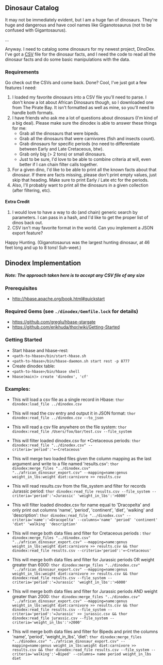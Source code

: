 ## Dinosaur Catalog

It may not be immediately evident, but I am a huge fan of dinosaurs. They're huge and dangerous and have cool names like Giganotosaurus (not to be confused with Gigantosaurus).

...

Anyway. I need to catalog some dinosaurs for my newest project, DinoDex. I've got a [CSV](http://ruby-doc.org/stdlib-1.9.3/libdoc/csv/rdoc/CSV.html) file for the dinosaur facts, and I need the code to read all the dinosaur facts and do some basic manipulations with the data.

### Requirements

Go check out the CSVs and come back. Done? Cool, I've just got a few features I need:

1. I loaded my favorite dinosaurs into a CSV file you'll need to parse. I don't know a lot about African Dinosaurs though, so I downloaded one from The Pirate Bay. It isn't formatted as well as mine, so you'll need to handle both formats.
2. I have friends who ask me a lot of questions about dinosaurs (I'm kind of a big deal). Please make sure the dinodex is able to answer these things for me:
    * Grab all the dinosaurs that were bipeds.
    * Grab all the dinosaurs that were carnivores (fish and insects count).
    * Grab dinosaurs for specific periods (no need to differentiate between Early and Late Cretaceous, btw).
    * Grab only big (> 2 tons) or small dinosaurs.
    * Just to be sure, I'd love to be able to combine criteria at will, even better if I can chain filter calls together.
3. For a given dino, I'd like to be able to print all the known facts about that dinosaur. If there are facts missing, please don't print empty values, just skip that heading. Make sure to print Early / Late etc for the periods.
4. Also, I'll probably want to print all the dinosaurs in a given collection (after filtering, etc).

#### Extra Credit

1. I would love to have a way to do (and chain) generic search by parameters. I can pass in a hash, and I'd like to get the proper list of dinos back out.
2. CSV isn't may favorite format in the world. Can you implement a JSON export feature?

Happy Hunting. (Giganotosaurus was the largest hunting dinosaur, at 46 feet long and up to 8 tons! Suh-weet.)

## Dinodex Implementation ##

##### _Note: The approach taken here is to accept any CSV file of any size_ #####

### Prerequisites ###
- <http://hbase.apache.org/book.html#quickstart>

### Required Gems (see `./dinodex/Gemfile.lock` for details) ###
- <https://github.com/greglu/hbase-stargate>
- <https://github.com/erikhuda/thor/wiki/Getting-Started>

### Getting Started ###
- Start hbase and hbase-rest:
 - `<path-to-hbase>/bin/start-hbase.sh`
 - `<path-to-hbase>/bin/hbase-daemon.sh start rest -p 8777`
- Create dinodex table:
 - `<path-to-hbase>/bin/hbase shell`
 - `hbase(main)> create 'dinodex', 'cf'`

### Examples: ###
- This will load a csv file as a single record in Hbase:
`thor dinodex:load_file ../dinodex.csv`

- This will read the csv entry and output it in JSON format:
`thor dinodex:read_file ../dinodex.csv --to_json`

- This will read a csv file anywhere on the file system:
`thor dinodex:read_file /Users/foo/bar/test.csv --file_system`

- This will filter loaded dinodex.csv for *Cretaceous periods:
`thor dinodex:read_file "../dinodex.csv" --criteria='period':'=~Cretaceous'`

- This will merge two loaded files given the column mapping as the last argument and write to a file named 'results.csv':
`thor dinodex:merge_files "../dinodex.csv" "../african_dinosaur_export.csv" --mapping=name:genus weight_in_lbs:weight diet:carnivore >> results.csv`

- This will read results.csv from the file_system and filter for records Jurassic period:
`thor dinodex:read_file results.csv --file_system --criteria='period':'=Jurassic' 'weight_in_lbs':'>6000'`

- This will filter loaded dinodex.csv for name equal to 'Dracopelta' and only print out columns 'name', 'period', 'continent', 'diet', 'walking' and 'description':
`thor dinodex:read_file "../dinodex.csv" --criteria='name':'=Dracopelta' --columns='name' 'period' 'continent' 'diet' 'walking' 'description'`

- This will merge both data files and filter for Cretaceous periods :
`thor dinodex:merge_files "../dinodex.csv" "../african_dinosaur_export.csv" --mapping=name:genus weight_in_lbs:weight diet:carnivore >> results.csv && thor dinodex:read_file results.csv --criteria='period':'=~Cretaceous'`

- This will merge both data files and filter for Jurassic periods OR weight greater than 6000:
`thor dinodex:merge_files "../dinodex.csv" "../african_dinosaur_export.csv" --mapping=name:genus weight_in_lbs:weight diet:carnivore >> results.csv && thor dinodex:read_file results.csv --file_system --criteria='period':'=Jurassic' 'weight_in_lbs':'>6000'`

- This will merge both data files and filter for Jurassic periods AND weight greater than 2000:
`thor dinodex:merge_files "../dinodex.csv" "../african_dinosaur_export.csv" --mapping=name:genus weight_in_lbs:weight diet:carnivore >> results.csv && thor dinodex:read_file results.csv --file_system --criteria='period':'=Jurassic' >> jurassic.csv && thor dinodex:read_file jurassic.csv --file_system --criteria='weight_in_lbs':'>2000'`

- This will merge both data files and filter for Bipeds and print the columns 'name', 'period', 'weight_in_lbs', 'diet':
`thor dinodex:merge_files "../dinodex.csv" "../african_dinosaur_export.csv" --mapping=name:genus weight_in_lbs:weight diet:carnivore >> results.csv && thor dinodex:read_file results.csv --file_system --criteria='walking':'=Biped' --columns= name period weight_in_lbs diet
`
